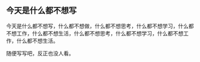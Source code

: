 ## 今天是什么都不想写

今天是什么都不想写，什么都不想做，什么都不想思考，什么都不想学习，什么都不想工作，什么都不想生活，什么都不想思考，什么都不想学习，什么都不想工作，什么都不想生活。


随便写写吧，反正也没人看。
